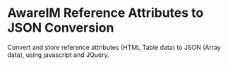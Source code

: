 # AwareIM Reference Attributes to JSON Conversion
Convert and store reference attributes (HTML Table data) to JSON (Array data), using javascript and JQuery.
